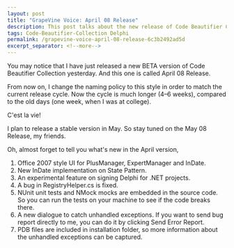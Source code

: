 ```yaml
---
layout: post
title: "GrapeVine Voice: April 08 Release"
description: This post talks about the new release of Code Beautifier Collection.
tags: Code-Beautifier-Collection Delphi
permalink: /grapevine-voice-april-08-release-6c3b2492ad5d
excerpt_separator: <!--more-->
---
```

You may notice that I have just released a new BETA version of Code Beautifier Collection yesterday. And this one is called April 08 Release.

From now on, I change the naming policy to this style in order to match the current release cycle. Now the cycle is much longer (4–6 weeks), compared to the old days (one week, when I was at college).
<!--more-->

C'est la vie!

I plan to release a stable version in May. So stay tuned on the May 08 Release, my friends.

Oh, almost forget to tell you what's new in the April version,

1. Office 2007 style UI for PlusManager, ExpertManager and InDate.
1. New InDate implementation on State Pattern.
1. An experimental feature on signing Delphi for .NET projects.
1. A bug in RegistryHelper.cs is fixed.
1. NUnit unit tests and NMock mocks are embedded in the source code. So you can run the tests on your machine to see if the code breaks there.
1. A new dialogue to catch unhandled exceptions. If you want to send bug report directly to me, you can do it by clicking Send Error Report.
1. PDB files are included in installation folder, so more information about the unhandled exceptions can be captured.
